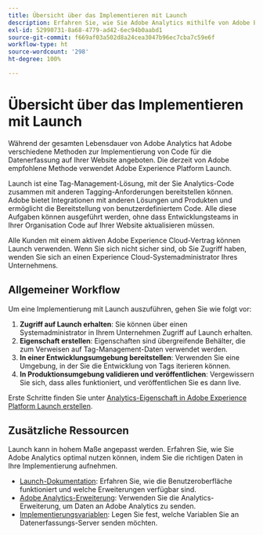 ```yaml
---
title: Übersicht über das Implementieren mit Launch
description: Erfahren Sie, wie Sie Adobe Analytics mithilfe von Adobe Experience Platform Launch implementieren
exl-id: 52990731-8a68-4779-ad42-6ec94b0aabd1
source-git-commit: f669af03a502d8a24cea3047b96ec7cba7c59e6f
workflow-type: ht
source-wordcount: '298'
ht-degree: 100%

---
```


# Übersicht über das Implementieren mit Launch

Während der gesamten Lebensdauer von Adobe Analytics hat Adobe verschiedene Methoden zur Implementierung von Code für die Datenerfassung auf Ihrer Website angeboten. Die derzeit von Adobe empfohlene Methode verwendet Adobe Experience Platform Launch.

Launch ist eine Tag-Management-Lösung, mit der Sie Analytics-Code zusammen mit anderen Tagging-Anforderungen bereitstellen können. Adobe bietet Integrationen mit anderen Lösungen und Produkten und ermöglicht die Bereitstellung von benutzerdefiniertem Code. Alle diese Aufgaben können ausgeführt werden, ohne dass Entwicklungsteams in Ihrer Organisation Code auf Ihrer Website aktualisieren müssen.

Alle Kunden mit einem aktiven Adobe Experience Cloud-Vertrag können Launch verwenden. Wenn Sie sich nicht sicher sind, ob Sie Zugriff haben, wenden Sie sich an einen Experience Cloud-Systemadministrator Ihres Unternehmens.

## Allgemeiner Workflow

Um eine Implementierung mit Launch auszuführen, gehen Sie wie folgt vor:

1. **Zugriff auf Launch erhalten**: Sie können über einen Systemadministrator in Ihrem Unternehmen Zugriff auf Launch erhalten.
2. **Eigenschaft erstellen**: Eigenschaften sind übergreifende Behälter, die zum Verweisen auf Tag-Management-Daten verwendet werden.
3. **In einer Entwicklungsumgebung bereitstellen**: Verwenden Sie eine Umgebung, in der Sie die Entwicklung von Tags iterieren können.
4. **In Produktionsumgebung validieren und veröffentlichen**: Vergewissern Sie sich, dass alles funktioniert, und veröffentlichen Sie es dann live.

Erste Schritte finden Sie unter [Analytics-Eigenschaft in Adobe Experience Platform Launch erstellen](create-analytics-property.md).

## Zusätzliche Ressourcen

Launch kann in hohem Maße angepasst werden. Erfahren Sie, wie Sie Adobe Analytics optimal nutzen können, indem Sie die richtigen Daten in Ihre Implementierung aufnehmen.

* [Launch-Dokumentation](https://experienceleague.adobe.com/docs/launch/using/overview.html?lang=de): Erfahren Sie, wie die Benutzeroberfläche funktioniert und welche Erweiterungen verfügbar sind.
* [Adobe Analytics-Erweiterung](https://experienceleague.adobe.com/docs/launch/using/extensions-ref/adobe-extension/analytics-extension/overview.html?lang=de): Verwenden Sie die Analytics-Erweiterung, um Daten an Adobe Analytics zu senden.
* [Implementierungsvariablen](../vars/overview.md): Legen Sie fest, welche Variablen Sie an Datenerfassungs-Server senden möchten.
